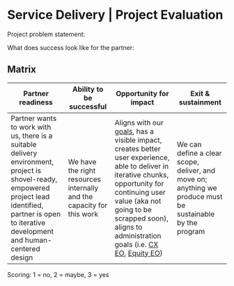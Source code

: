 # Service Delivery | Project Evaluation

Project problem statement:

What does success look like for the partner:

## Matrix

| Partner readiness | Ability to be successful | Opportunity for impact | Exit & sustainment |
| ----------------- | ------------------------ | ---------------------- | ------------------ |
| Partner wants to work with us, there is a suitable delivery environment, project is shovel-ready, empowered project lead identified, partner is open to iterative development and human-centered design | We have the right resources internally and the capacity for this work | Aligns with our [goals](https://github.com/GSA/service-delivery/blob/main/Goals_Measures.md), has a visible impact, creates better user experience, able to deliver in iterative chunks, opportunity for continuing user value (aka not going to be scrapped soon), aligns to administration goals (i.e. [CX EO](https://www.whitehouse.gov/briefing-room/presidential-actions/2021/12/13/executive-order-on-transforming-federal-customer-experience-and-service-delivery-to-rebuild-trust-in-government/), [Equity EO](https://www.whitehouse.gov/briefing-room/presidential-actions/2021/01/20/executive-order-advancing-racial-equity-and-support-for-underserved-communities-through-the-federal-government/)) | We can define a clear scope, deliver, and move on; anything we produce must be sustainable by the program | 

Scoring: 1 = no, 2 = maybe, 3 = yes
